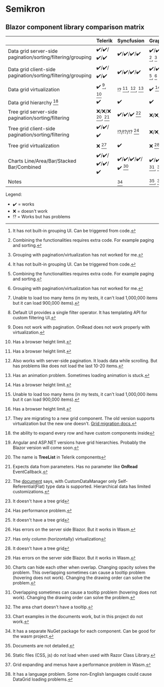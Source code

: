 # Semikron

## Blazor component library comparison matrix

||Telerik|Syncfusion|GrapeCity/C1|Infragistics|DevExpress|
|-|-|-|-|-|-|
|Data grid server-side pagination/sorting/filtering/grouping|:heavy_check_mark:/:heavy_check_mark:/:heavy_check_mark:/:heavy_check_mark:|:heavy_check_mark:/:heavy_check_mark:/:heavy_check_mark:/:heavy_check_mark:|:heavy_check_mark:/:heavy_check_mark:/:heavy_check_mark:/:interrobang: [^c1_grid_group_ui], [^c1_grid_implementation], [^c1_grid_group_problem]|:x:/:x:/:x:/:x:|
|Data grid client-side pagination/sorting/filtering/grouping|:heavy_check_mark:/:heavy_check_mark:/:heavy_check_mark:/:heavy_check_mark:|:heavy_check_mark:/:heavy_check_mark:/:heavy_check_mark:/:heavy_check_mark:|:heavy_check_mark:/:heavy_check_mark:/:heavy_check_mark:/:interrobang: [^c1_grid_group_ui], [^c1_grid_implementation], [^c1_grid_group_problem]|:heavy_check_mark:/:heavy_check_mark:/:heavy_check_mark:/:heavy_check_mark: [^infragistics_grid_data_size_limit]|:heavy_check_mark:/:heavy_check_mark:/:heavy_check_mark:/:heavy_check_mark: [^devexpress_grid_filter_operators]|
|Data grid virtualization|:heavy_check_mark: [^telerik_virtualization], [^virtualization_limits]|:interrobang: [^virtualization_limits], [^syncfusion_virtualization], [^syncfusion_virt_anim_prob]|:heavy_check_mark: [^virtualization_limits]|:heavy_check_mark: [^infragistics_grid_data_size_limit]|:heavy_check_mark: [^virtualization_limits], [^devexpress_grid_virt_versions]|
|Data grid hierarchy [^hierarchy]|:heavy_check_mark:|:heavy_check_mark:|:heavy_check_mark:|:x: [^infragistics_grid_hierarchy]|
|Tree grid server-side pagination/sorting/filtering|:x:/:x:/:x: [^telerik_tree_grid_info], [^telerik_tree_grid]|:heavy_check_mark:/:heavy_check_mark:/:heavy_check_mark: [^syncfusion_tree_grid_server_side]|:x:/:x:/:x: [^no_tree_grid]|:x:/:x:/:x:/:x:|
|Tree grid client-side pagination/sorting/filtering|:heavy_check_mark:/:heavy_check_mark:/:heavy_check_mark:|:interrobang:/:interrobang:/:interrobang: [^performance_problem]|:x:/:x:/:x: [^no_tree_grid]|:interrobang:/:interrobang:/:interrobang: [^infragistics_tree_grid_server_blazor]|
|Tree grid virtualization|:x: [^telerik_tree_grid_virtualization]|:heavy_check_mark:|:x: [^no_tree_grid]|:interrobang: [^infragistics_tree_grid_server_blazor]|
|Charts Line/Area/Bar/Stacked Bar/Combined|:heavy_check_mark:/:heavy_check_mark:/:heavy_check_mark:/:heavy_check_mark:/:heavy_check_mark:|:heavy_check_mark:/:heavy_check_mark:/:heavy_check_mark:/:heavy_check_mark:/:heavy_check_mark: [^syncfusion_chart_overlap_problem]|:heavy_check_mark:/:heavy_check_mark:/:heavy_check_mark:/:heavy_check_mark:/:heavy_check_mark: [^c1_chart_overlap_problem], [^c1_chart_area_no_tooltip]|:interrobang:/:interrobang:/:interrobang:/:interrobang:/:interrobang: [^infragistics_charts_dont_work]|
|Notes||[^syncfusion]|[^c1_bad_docs], [^c1_static_file_problem], [^c1_wasm_performance_problem]|[^infragistics_lang_problem]|

Legend:
- :heavy_check_mark: = works
- :x: = doesn't work
- :interrobang: = Works but has problems

[^hierarchy]: the ability to expand every row and have custom components inside
[^performance_problem]: Has performance problem.
[^no_tree_grid]: It doesn't have a tree grid
[^telerik_virtualization]: Does not work with pagination. OnRead does not work properly with virtualization.
[^virtualization_limits]: Has a browser height limit.
[^telerik_tree_grid_info]: The name is **TreeList** in Telerik components
[^telerik_tree_grid]: Expects data from parameters. Has no parameter like **OnRead** EventCallback.
[^telerik_tree_grid_virtualization]: Has only column (horizontally) virtualization
[^syncfusion]: It has a separate NuGet package for each component. Can be good for the wasm project.
[^syncfusion_virtualization]: Also works with server-side pagination. It loads data while scrolling. But has problems like does not load the last 10-20 items.
[^syncfusion_virt_anim_prob]: Has an animation problem. Sometimes loading animation is stuck.
[^syncfusion_tree_grid_server_side]: The [document](https://blazor.syncfusion.com/documentation/treegrid/custom-binding) says, with CustomDataManager only Self-Referential(Flat) type data is supported. Hierarchical data has limited customizations.
[^syncfusion_chart_overlap_problem]: Charts can hide each other when overlap. Changing opacity solves the problem. This overlapping sometimes can cause a tooltip problem (hovering does not work). Changing the drawing order can solve the problem.
[^c1_chart_overlap_problem]: Overlapping sometimes can cause a tooltip problem (hovering does not work). Changing the drawing order can solve the problem.
[^c1_chart_area_no_tooltip]: The area chart doesn't have a tooltip.
[^c1_grid_group_ui]: It has not built-in grouping UI. Can be triggered from code.
[^c1_grid_group_problem]: Grouping with pagination/virtualization has not worked for me.
[^c1_bad_docs]: Documents are not detailed.
[^c1_grid_implementation]: Combining the functionalities requires extra code. For example paging and sorting.
[^c1_static_file_problem]: Static files (CSS, js) do not load when used with Razor Class Library.
[^c1_wasm_performance_problem]: Grid expanding and menus have a performance problem in Wasm.
[^infragistics_lang_problem]: It has a language problem. Some non-English languages could cause DataGrid loading problems.
[^infragistics_grid_data_size_limit]: Unable to load too many items (in my tests, it can't load 1,000,000 items but it can load 900,000 items).
[^infragistics_grid_hierarchy]: Angular and ASP.NET versions have grid hierarchies. Probably the Blazor version will come soon.
[^infragistics_tree_grid_server_blazor]: Has errors on the server side Blazor. But it works in Wasm.
[^infragistics_charts_dont_work]: Chart examples in the documents work, but in this project do not work.
[^devexpress_grid_filter_operators]: Default UI provides a single filter operator. It has templating API for custom filtering UI.
[^devexpress_grid_virt_versions]: They are migrating to a new grid component. The old version supports virtualization but the new one doesn't. [Grid migration docs.](https://docs.devexpress.com/Blazor/403162/grid/migrate-from-data-grid-to-grid)
